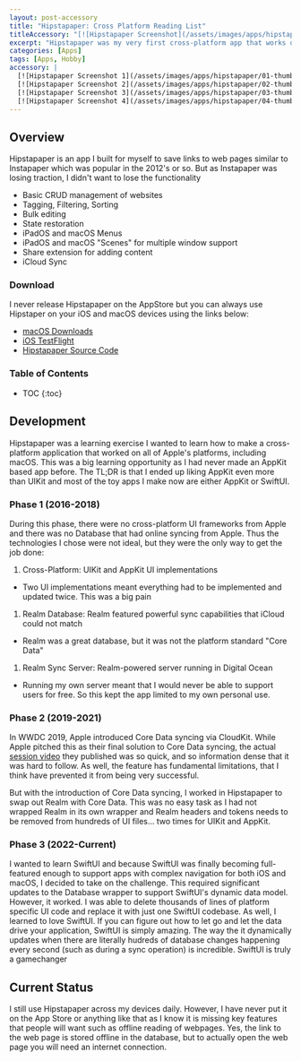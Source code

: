 ```yaml
---
layout: post-accessory
title: "Hipstapaper: Cross Platform Reading List"
titleAccessory: "[![Hipstapaper Screenshot](/assets/images/apps/hipstapaper/title-thumb.png)](/assets/images/apps/hipstapaper/title-full.png){: .reflect .below-xl .round-sm }"
excerpt: "Hipstapaper was my very first cross-platform app that works on iPhone, iPad, and macOS"
categories: [Apps]
tags: [Apps, Hobby]
accessory: |
  [![Hipstapaper Screenshot 1](/assets/images/apps/hipstapaper/01-thumb.png)](/assets/images/apps/hipstapaper/01-full.png)
  [![Hipstapaper Screenshot 2](/assets/images/apps/hipstapaper/02-thumb.png)](/assets/images/apps/hipstapaper/02-full.png)
  [![Hipstapaper Screenshot 3](/assets/images/apps/hipstapaper/03-thumb.png)](/assets/images/apps/hipstapaper/03-full.png)
  [![Hipstapaper Screenshot 4](/assets/images/apps/hipstapaper/04-thumb.png)](/assets/images/apps/hipstapaper/04-full.png)
---
```


## Overview

Hipstapaper is an app I built for myself to save links to web pages similar to 
Instapaper which was popular in the 2012's or so. But as Instapaper was losing
traction, I didn't want to lose the functionality

- Basic CRUD management of websites
- Tagging, Filtering, Sorting
- Bulk editing
- State restoration
- iPadOS and macOS Menus
- iPadOS and macOS "Scenes" for multiple window support
- Share extension for adding content
- iCloud Sync

### Download

I never release Hipstapaper on the AppStore but you can always use Hipstaper
on your iOS and macOS devices using the links below:

- [<i class="fa-regular fa-circle-down"></i>macOS Downloads](https://github.com/jeffreybergier/Hipstapaper/tree/main/Releases/macOS)
- [<i class="fa-brands fa-app-store"></i>iOS TestFlight](https://testflight.apple.com/join/V1f2j5Jd)
- [<i class="fa-brands fa-github"></i>Hipstapaper Source Code](https://github.com/jeffreybergier/Hipstapaper/)

### Table of Contents

* TOC
{:toc}

## Development

Hipstapaper was a learning exercise I wanted to learn how to make a
cross-platform application that worked on all of Apple's platforms, including
macOS. This was a big learning opportunity as I had never made an AppKit based
app before. The TL;DR is that I ended up liking AppKit even more than UIKit and
most of the toy apps I make now are either AppKit or SwiftUI.

### Phase 1 (2016-2018)

During this phase, there were no cross-platform UI frameworks from Apple and
there was no Database that had online syncing from Apple. Thus the technologies 
I chose were not ideal, but they were the only way to get the job done:

1. Cross-Platform: UIKit and AppKit UI implementations
  - Two UI implementations meant everything had to be implemented and updated
    twice. This was a big pain
1. Realm Database: Realm featured powerful sync capabilities that iCloud could
   not match
  - Realm was a great database, but it was not the platform standard "Core Data"
1. Realm Sync Server: Realm-powered server running in Digital Ocean
  - Running my own server meant that I would never be able to support users for
    free. So this kept the app limited to my own personal use.
    
### Phase 2 (2019-2021)

In WWDC 2019, Apple introduced Core Data syncing via CloudKit. While Apple
pitched this as their final solution to Core Data syncing, the actual
[session video](https://developer.apple.com/videos/play/wwdc2019/202) they
published was so quick, and so information dense that it was hard to follow.
As well, the feature has fundamental limitations, that I think have prevented
it from being very successful.

But with the introduction of Core Data syncing, I worked in Hipstapaper to 
swap out Realm with Core Data. This was no easy task as I had not wrapped
Realm in its own wrapper and Realm headers and tokens needs to be removed
from hundreds of UI files... two times for UIKit and AppKit.

### Phase 3 (2022-Current)

I wanted to learn SwiftUI and because SwiftUI was finally becoming full-featured
enough to support apps with complex navigation for both iOS and macOS, I decided
to take on the challenge. This required significant updates to the Database
wrapper to support SwiftUI's dynamic data model. However, it worked. I was able
to delete thousands of lines of platform specific UI code and replace it with
just one SwiftUI codebase. As well, I learned to love SwiftUI. If you can figure
out how to let go and let the data drive your application, SwiftUI is simply
amazing. The way the it dynamically updates when there are literally hudreds
of database changes happening every second \(such as during a sync operation\)
is incredible. SwiftUI is truly a gamechanger

## Current Status

I still use Hipstapaper across my devices daily. However, I have never put it 
on the App Store or anything like that as I know it is missing key features
that people will want such as offline reading of webpages. Yes, the link to
the web page is stored offline in the database, but to actually open the web
page you will need an internet connection.


